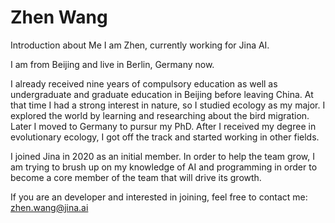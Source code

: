 # Zhen Wang
Introduction about Me
I am Zhen, currently working for Jina AI.

I am from Beijing and live in Berlin, Germany now.

I already received nine years of compulsory education as well as undergraduate and graduate education in Beijing before leaving China. At that time I had a strong interest in nature, so I studied ecology as my major. I explored the world by learning and researching about the bird migration.
Later I moved to Germany to pursur my PhD. After I received my degree in evolutionary ecology, I got off the track and started working in other fields.

I joined Jina in 2020 as an initial member. In order to help the team grow, I am trying to brush up on my knowledge of AI and programming in order to become a core member of the team that will drive its growth.

If you are an developer and interested in joining, feel free to contact me: zhen.wang@jina.ai
